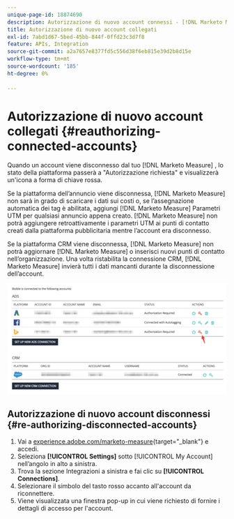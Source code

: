 ```yaml
---
unique-page-id: 18874690
description: Autorizzazione di nuovo account connessi - [!DNL Marketo Measure] - Documentazione del prodotto
title: Autorizzazione di nuovo account collegati
exl-id: 7abd1d67-5bed-45bb-844f-0ffd23c3d7f8
feature: APIs, Integration
source-git-commit: a2a7657e8377fd5c556d38f6eb815e39d2b8d15e
workflow-type: tm+mt
source-wordcount: '185'
ht-degree: 0%

---
```


# Autorizzazione di nuovo account collegati {#reauthorizing-connected-accounts}

Quando un account viene disconnesso dal tuo [!DNL Marketo Measure] , lo stato della piattaforma passerà a &quot;Autorizzazione richiesta&quot; e visualizzerà un&#39;icona a forma di chiave rossa.

Se la piattaforma dell’annuncio viene disconnessa, [!DNL Marketo Measure] non sarà in grado di scaricare i dati sui costi o, se l’assegnazione automatica dei tag è abilitata, aggiungi [!DNL Marketo Measure] Parametri UTM per qualsiasi annuncio appena creato. [!DNL Marketo Measure] non potrà aggiungere retroattivamente i parametri UTM ai punti di contatto creati dalla piattaforma pubblicitaria mentre l’account era disconnesso.

Se la piattaforma CRM viene disconnessa, [!DNL Marketo Measure] non potrà aggiornare [!DNL Marketo Measure] o inserisci nuovi punti di contatto nell’organizzazione. Una volta ristabilita la connessione CRM, [!DNL Marketo Measure] invierà tutti i dati mancanti durante la disconnessione dell’account.

![](assets/1-1.png)

## Autorizzazione di nuovo account disconnessi {#re-authorizing-disconnected-accounts}

1. Vai a [experience.adobe.com/marketo-measure](https://experience.adobe.com/marketo-measure){target="_blank"} e accedi.
1. Seleziona **[!UICONTROL Settings]** sotto [!UICONTROL My Account] nell’angolo in alto a sinistra.
1. Trova la sezione Integrazioni a sinistra e fai clic su **[!UICONTROL Connections]**.
1. Selezionare il simbolo del tasto rosso accanto all&#39;account da riconnettere.
1. Viene visualizzata una finestra pop-up in cui viene richiesto di fornire i dettagli di accesso per l&#39;account.
